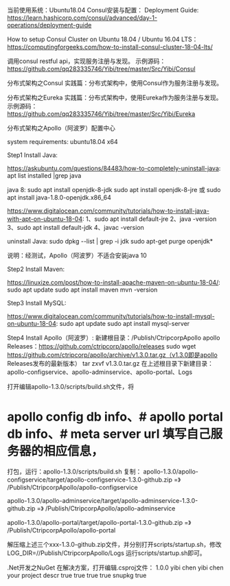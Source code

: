 当前使用系统：Ubuntu18.04
Consul安装与配置：
Deployment Guide:
https://learn.hashicorp.com/consul/advanced/day-1-operations/deployment-guide

How to setup Consul Cluster on Ubuntu 18.04 / Ubuntu 16.04 LTS：
https://computingforgeeks.com/how-to-install-consul-cluster-18-04-lts/

调用consul restful api，实现服务注册与发现。
示例源码：
https://github.com/qq283335746/Yibi/tree/master/Src/Yibi/Consul

分布式架构之Consul
实践篇：分布式架构中，使用Consul作为服务注册与发现。

分布式架构之Eureka
实践篇：分布式架构中，使用Eureka作为服务注册与发现。
示例源码：
https://github.com/qq283335746/Yibi/tree/master/Src/Yibi/Eureka

分布式架构之Apollo（阿波罗）配置中心

system requirements: ubuntu18.04 x64

Step1  Install Java:

https://askubuntu.com/questions/84483/how-to-completely-uninstall-java:
apt list installed |grep java

java 8:
sudo apt install openjdk-8-jdk
sudo apt install openjdk-8-jre
或 sudo apt install java-1.8.0-openjdk.x86_64

https://www.digitalocean.com/community/tutorials/how-to-install-java-with-apt-on-ubuntu-18-04:
1、sudo apt install default-jre
2、java -version
3、sudo apt install default-jdk
4、javac -version

uninstall Java:
sudo dpkg --list | grep -i jdk
sudo apt-get purge openjdk*

说明：经测试，Apollo（阿波罗）不适合安装java 10

Step2 Install Maven:

https://linuxize.com/post/how-to-install-apache-maven-on-ubuntu-18-04/:
sudo apt update
sudo apt install maven
mvn -version

Step3  Install MySQL:

https://www.digitalocean.com/community/tutorials/how-to-install-mysql-on-ubuntu-18-04:
sudo apt update
sudo apt install mysql-server

Step4 Install Apollo（阿波罗）:
新建根目录：/Publish/CtripcorpApollo
apollo Releases：https://github.com/ctripcorp/apollo/releases
sudo wget https://github.com/ctripcorp/apollo/archive/v1.3.0.tar.gz（v1.3.0即是apollo Releases发布的最新版本）
tar zxvf v1.3.0.tar.gz
在上述根目录下新建目录：apollo-configservice、apollo-adminservice、apollo-portal、Logs

打开编辑apollo-1.3.0/scripts/build.sh文件，将
# apollo config db info、# apollo portal db info、# meta server url 填写自己服务器的相应信息，
打包，运行：apollo-1.3.0/scripts/build.sh
复制：
apollo-1.3.0/apollo-configservice/target/apollo-configservice-1.3.0-github.zip =》 /Publish/CtripcorpApollo/apollo-configservice

apollo-1.3.0/apollo-adminservice/target/apollo-adminservice-1.3.0-github.zip =》 /Publish/CtripcorpApollo/apollo-adminservice

apollo-1.3.0/apollo-portal/target/apollo-portal-1.3.0-github.zip =》 /Publish/CtripcorpApollo/apollo-portal

解压缩上述三个xxx-1.3.0-github.zip文件，并分别打开scripts/startup.sh，修改LOG_DIR=//Publish/CtripcorpApollo/Logs
运行scripts/startup.sh即可。

.Net开发之NuGet
在解决方案，打开编辑.csproj文件：
<PropertyGroup>
    <Version>1.0.0</Version>
    <Authors>yibi chen</Authors>
    <Company>yibi chen</Company>
    <Description>your project descr</Description>
    <GeneratePackageOnBuild>true</GeneratePackageOnBuild>
    <CopyLocalLockFileAssemblies>true</CopyLocalLockFileAssemblies>
    <IncludeSymbols>true</IncludeSymbols>
    <EmbedAllSources>true</EmbedAllSources>
    <SymbolPackageFormat>snupkg</SymbolPackageFormat>
    <GenerateDocumentationFile>true</GenerateDocumentationFile>
</PropertyGroup>

<script type="text/javascript">
    window.location.href = "Home.html";
</script>





